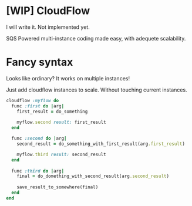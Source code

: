 [WIP] CloudFlow
=========

I will write it. Not implemented yet.

SQS Powered multi-instance coding made easy, with adequete scalability.

Fancy syntax
=========

Looks like ordinary? It works on multiple instances!

Just add cloudflow instances to scale. Without touching current instances.

```ruby
cloudflow :myflow do
  func :first do |arg|
    first_result = do_something
    
    myflow.second result: first_result
  end

  func :second do |arg|
    second_result = do_something_with_first_result(arg.first_result)

    myflow.third result: second_result
  end
  
  func :third do |arg|
    final = do_domething_with_second_result(arg.second_result)
    
    save_result_to_somewhere(final)
  end
end
```
